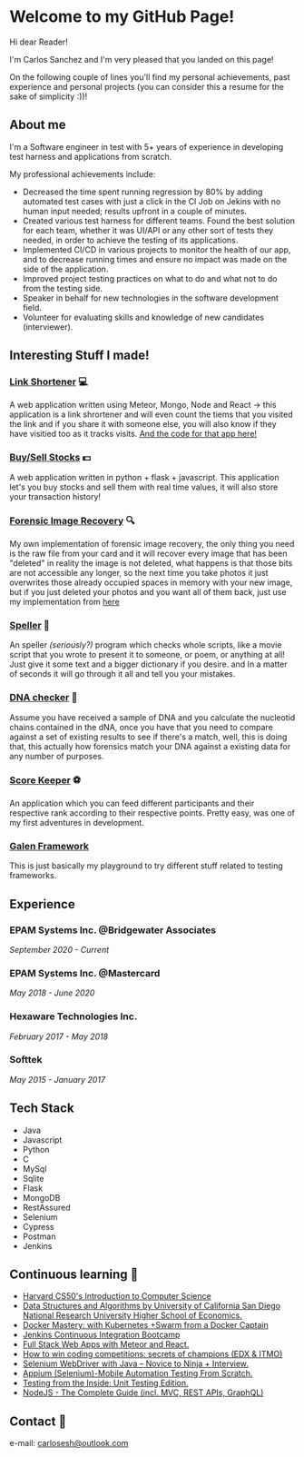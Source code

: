 # Welcome to my GitHub Page!

Hi dear Reader! 

I'm Carlos Sanchez and I'm very pleased that you landed on this page! 

On the following couple of lines you'll find my personal achievements, past experience and personal projects (you can consider this a resume for the sake of simplicity :))!

## About me

I'm a Software engineer in test with 5+ years of experience in developing test harness and applications from scratch.

My professional achievements include:
* Decreased the time spent running regression by 80% by adding automated test cases with just a click in the CI Job on Jekins with no human input needed; results upfront in a couple of minutes.
* Created various test harness for different teams. Found the best solution for each team, whether it was UI/API or any other sort of tests they needed, in order to achieve the testing of its applications.
* Implemented CI/CD in various projects to monitor the health of our app, and to decrease running times and ensure no impact was made on the side of the application.
* Improved project testing practices on what to do and what not to do from the testing side. 
* Speaker in behalf for new technologies in the software development field.
* Volunteer for evaluating skills and knowledge of new candidates (interviewer).

## Interesting Stuff I made!

### [Link Shortener](https://less-lnk.herokuapp.com/) :computer:
A web application written using Meteor, Mongo, Node and React -> this application is a link shrortener and will even count the tiems that you visited the link and if you share it with someone else, you will also know if they have visitied too as it tracks visits. [And the code for that app here!](https://github.com/carlosesh/Lnk-Shortner)

### [Buy/Sell Stocks](https://github.com/carlosesh/finance) :dollar:
A web application written in python + flask + javascript. This application let's you buy stocks and sell them with real time values, it will also store your transaction history!

### [Forensic Image Recovery](https://github.com/carlosesh/cs50/blob/master/pset4/recover/recover.c) :mag:
My own implementation of forensic image recovery, the only thing you need is the raw file from your card and it will recover every image that has been "deleted" in reality the image is not deleted, what happens is that those bits are not accessible any longer, so the next time you take photos it just overwrites those already occupied spaces in memory with your new image, but if you just deleted your photos and you want all of them back, just use my implementation from [here](https://github.com/carlosesh/cs50/blob/master/pset4/recover/recover.c)

### [Speller](https://github.com/carlosesh/cs50/tree/master/pset5/speller) :page_facing_up:
An speller *(seriously?)* program which checks whole scripts, like a movie script that you wrote to present it to someone, or poem, or anything at all! Just give it some text and a bigger dictionary if you desire. and In a matter of seconds it will go through it all and tell you your mistakes.

### [DNA checker](https://github.com/carlosesh/cs50/tree/master/pset6/dna) :syringe:
Assume you have received a sample of DNA and you calculate the nucleotid chains contained in the dNA, once you have that you need to compare against a set of existing results to see if there's a match, well, this is doing that, this actually how forensics match your DNA against a existing data for any number of purposes.

### [Score Keeper](https://github.com/carlosesh/Lnk-Shortner) :soccer:
An application which you can feed different participants and their respective rank according to their respective points. Pretty easy, was one of my first adventures in development.

### [Galen Framework](https://github.com/carlosesh/JUnit-GalenFramework)
This is just basically my playground to try different stuff related to testing frameworks.

## Experience

### EPAM Systems Inc. @Bridgewater Associates
*September 2020 - Current*

### EPAM Systems Inc. @Mastercard
*May 2018 - June 2020*

### Hexaware Technologies Inc.
*February 2017 - May 2018*

### Softtek
*May 2015 - January 2017*

## Tech Stack
* Java
* Javascript
* Python
* C
* MySql
* Sqlite
* Flask
* MongoDB
* RestAssured
* Selenium
* Cypress
* Postman
* Jenkins

## Continuous learning :closed_book:

* [Harvard CS50's Introduction to Computer Science](https://www.edx.org/course/cs50s-introduction-to-computer-science)
* [Data Structures and Algorithms by University of California San Diego National Research University Higher School of Economics.](https://www.coursera.org/specializations/data-structures-algorithms)
* [Docker Mastery: with Kubernetes +Swarm from a Docker Captain](https://www.udemy.com/course/docker-mastery/)
* [Jenkins Continuous Integration Bootcamp](https://www.udemy.com/course/jenkins-continuous-integration-bootcamp/)
* [Full Stack Web Apps with Meteor and React.](www.udemy.com)
* [How to win coding competitions: secrets of champions (EDX & ITMO)](https://www.edx.org/course/how-to-win-coding-competitions-secrets-of-champion)
* [Selenium WebDriver with Java – Novice to Ninja + Interview.](https://www.udemy.com/course/selenium-webdriver-with-java-testng-and-log4j/)
* [Appium (Selenium)-Mobile Automation Testing From Scratch.](https://www.udemy.com/course/mobile-automation-using-appiumselenium-3/)
* [Testing from the Inside: Unit Testing Edition.](https://testautomationu.applitools.com/unit-testing/) 
* [NodeJS - The Complete Guide (incl. MVC, REST APIs, GraphQL)](https://www.udemy.com/course/nodejs-the-complete-guide/)

## Contact :email:
e-mail: carlosesh@outlook.com
